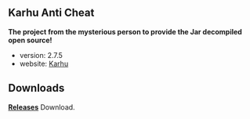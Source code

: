 ## Karhu Anti Cheat ##
**The project from the mysterious person to provide the Jar decompiled open source!**
* version: 2.7.5
* website: [Karhu](https://karhu.ac)
## Downloads
**[Releases](https://github.com/Araykal/Open-Karhu/releases)** Download.

